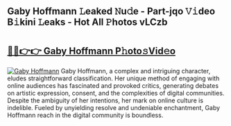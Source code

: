## Gaby Hoffmann 𝙻eaked 𝙽u𝚍e - Part-jqo 𝚅𝚒deo B𝚒kini 𝙻eaks - Hot All 𝙿hotos vLCzb

# <h2><a href="http://ld35eq1.urlbe.top/?page=Gaby+Hoffmann">🔗🔗👉👉 Gaby Hoffmann P𝚑oto𝚜Vid𝚎o</a></h2>

[![Gaby Hoffmann](https://i.imgur.com/eBuTRDB.gif)](http://ld35eq1.urlbe.top/?page=Gaby+Hoffmann)
Gaby Hoffmann, a complex and intriguing character, eludes straightforward classification. Her unique method of engaging with online audiences has fascinated and provoked critics, generating debates on artistic expression, consent, and the complexities of digital communities. Despite the ambiguity of her intentions, her mark on online culture is indelible. Fueled by unyielding resolve and undeniable enchantment, Gaby Hoffmann reach in the digital community is boundless.
